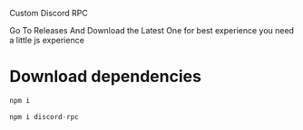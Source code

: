 Custom Discord RPC 

Go To Releases And Download the Latest One for best experience
you need a little js experience

# Download dependencies

```js
npm i
```


```js
npm i discord-rpc
```

